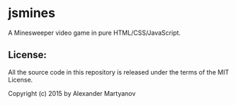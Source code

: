 # jsmines
A Minesweeper video game in pure HTML/CSS/JavaScript.

License:
-----------

All the source code in this repository is released under the terms of the MIT License.

Copyright (c) 2015 by Alexander Martyanov
